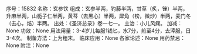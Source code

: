 序号：15832
名称：玄参饮
组成：玄参半两，钓藤半两，甘草（炙，锉）半两，升麻半两，山栀子仁半两，黄芩（去黑心）半两，犀角（镑，微炒）半两，麦门冬（去心，焙）半两。
出处：《圣济总录》卷一七一。
主治：小儿风痫。
加减：None
功效：None
用法用量：3-4岁儿每服1钱匕，水7分，煎至4分，去滓服，日3-4次。
制备方法：上为粗末。
临床应用：None
各家论述：None
用药禁忌：None
附注：None
